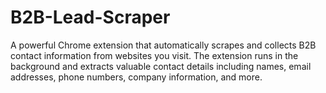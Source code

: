 # B2B-Lead-Scraper
A powerful Chrome extension that automatically scrapes and collects B2B contact information from websites you visit. The extension runs in the background and extracts valuable contact details including names, email addresses, phone numbers, company information, and more.
